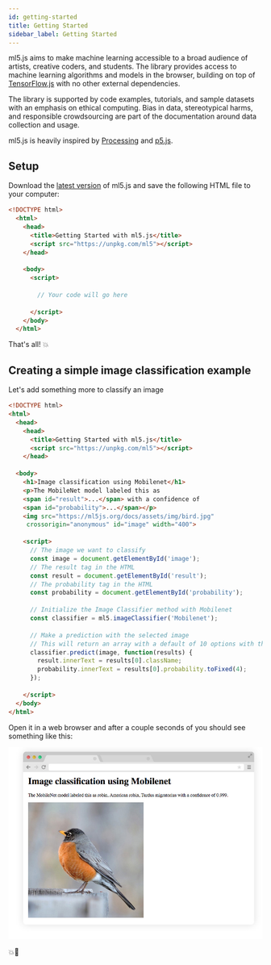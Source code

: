 ```yaml
---
id: getting-started
title: Getting Started
sidebar_label: Getting Started
---
```


ml5.js aims to make machine learning accessible to a broad audience of artists, creative coders, and students. The library provides access to machine learning algorithms and models in the browser, building on top of [TensorFlow.js](https://js.tensorflow.org/) with no other external dependencies.

The library is supported by code examples, tutorials, and sample datasets with an emphasis on ethical computing. Bias in data, stereotypical harms, and responsible crowdsourcing are part of the documentation around data collection and usage.

ml5.js is heavily inspired by [Processing](https://processing.org/) and [p5.js](https://p5js.org/).

## Setup

Download the [latest version](https://unpkg.com/ml5) of ml5.js and save the following HTML file to your computer:

```html
<!DOCTYPE html>
  <html>
    <head>
      <title>Getting Started with ml5.js</title>
      <script src="https://unpkg.com/ml5"></script>
    </head>

    <body>
      <script>

        // Your code will go here

      </script>
    </body>
  </html>
```

That's all! 💥

## Creating a simple image classification example

Let's add something more to classify an image

```html
<!DOCTYPE html>
<html>
  <head>
    <head>
      <title>Getting Started with ml5.js</title>
      <script src="https://unpkg.com/ml5"></script>
    </head>

  <body>
    <h1>Image classification using Mobilenet</h1>
    <p>The MobileNet model labeled this as 
    <span id="result">...</span> with a confidence of
    <span id="probability">...</span></p>
    <img src="https://ml5js.org/docs/assets/img/bird.jpg" 
     crossorigin="anonymous" id="image" width="400">

    <script>
      // The image we want to classify
      const image = document.getElementById('image');
      // The result tag in the HTML
      const result = document.getElementById('result');
      // The probability tag in the HTML
      const probability = document.getElementById('probability');

      // Initialize the Image Classifier method with Mobilenet
      const classifier = ml5.imageClassifier('Mobilenet');

      // Make a prediction with the selected image
      // This will return an array with a default of 10 options with their probabilities
      classifier.predict(image, function(results) {
        result.innerText = results[0].className;
        probability.innerText = results[0].probability.toFixed(4);
      });
    
    </script>
  </body>
</html>
```

Open it in a web browser and after a couple seconds of you should see something like this:

<img src="assets/img/quickstart.png">

💥🤖